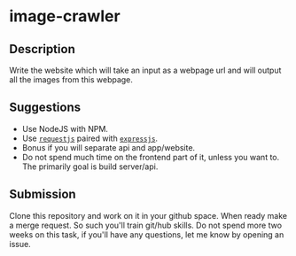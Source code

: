 # image-crawler

## Description

Write the website which will take an input as a webpage url and will output all the images from this webpage.

## Suggestions

- Use NodeJS with NPM.
- Use [`requestjs`](https://github.com/request/request) paired with [`expressjs`](http://expressjs.com/).
- Bonus if you will separate api and app/website.
- Do not spend much time on the frontend part of it, unless you want to. The primarily goal is build server/api.

## Submission

Clone this repository and work on it in your github space. When ready make a merge request. So such you'll train git/hub skills.
Do not spend more two weeks on this task, if you'll have any questions, let me know by opening an issue.
